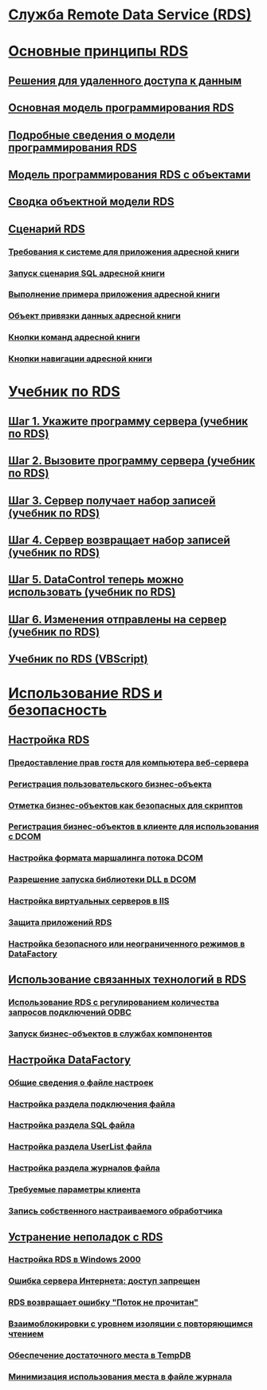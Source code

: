 # [Служба Remote Data Service (RDS)](remote-data-service-rds.md)

# [Основные принципы RDS](rds-fundamentals.md)
## [Решения для удаленного доступа к данным](solutions-for-remote-data-access.md)
## [Основная модель программирования RDS](basic-rds-programming-model.md)
## [Подробные сведения о модели программирования RDS](rds-programming-model-in-detail.md)
## [Модель программирования RDS с объектами](rds-programming-model-with-objects.md)
## [Сводка объектной модели RDS](rds-object-model-summary.md)

## [Сценарий RDS](rds-scenario.md)
### [Требования к системе для приложения адресной книги](system-requirements-for-the-address-book-application.md)
### [Запуск сценария SQL адресной книги](running-the-address-book-sql-script.md)
### [Выполнение примера приложения адресной книги](running-the-address-book-sample-application.md)
### [Объект привязки данных адресной книги](address-book-data-binding-object.md)
### [Кнопки команд адресной книги](address-book-command-buttons.md)
### [Кнопки навигации адресной книги](address-book-navigation-buttons.md)

# [Учебник по RDS](rds-tutorial.md)
## [Шаг 1. Укажите программу сервера (учебник по RDS)](step-1-specify-a-server-program-rds-tutorial.md)
## [Шаг 2. Вызовите программу сервера (учебник по RDS)](step-2-invoke-the-server-program-rds-tutorial.md)
## [Шаг 3. Сервер получает набор записей (учебник по RDS)](step-3-server-obtains-a-recordset-rds-tutorial.md)
## [Шаг 4. Сервер возвращает набор записей (учебник по RDS)](step-4-server-returns-the-recordset-rds-tutorial.md)
## [Шаг 5. DataControl теперь можно использовать (учебник по RDS)](step-5-datacontrol-is-made-usable-rds-tutorial.md)
## [Шаг 6. Изменения отправлены на сервер (учебник по RDS)](step-6-changes-are-sent-to-the-server-rds-tutorial.md)
## [Учебник по RDS (VBScript)](rds-tutorial-vbscript.md)



# [Использование RDS и безопасность](rds-usage-and-security.md)

## [Настройка RDS](configuring-rds.md)
### [Предоставление прав гостя для компьютера веб-сервера](granting-guest-privileges-to-a-web-server-computer.md)
### [Регистрация пользовательского бизнес-объекта](registering-a-custom-business-object.md)
### [Отметка бизнес-объектов как безопасных для скриптов](marking-business-objects-as-safe-for-scripting.md)
### [Регистрация бизнес-объектов в клиенте для использования с DCOM](registering-business-objects-on-the-client-for-use-with-dcom.md)
### [Настройка формата маршалинга потока DCOM](setting-dcom-stream-marshaling-format.md)
### [Разрешение запуска библиотеки DLL в DCOM](enabling-a-dll-to-run-on-dcom.md)
### [Настройка виртуальных серверов в IIS](configuring-virtual-servers-on-iis.md)
### [Защита приложений RDS](securing-rds-applications.md)
### [Настройка безопасного или неограниченного режимов в DataFactory](configuring-datafactory-for-safe-or-unrestricted-modes.md)

## [Использование связанных технологий в RDS](using-related-technologies-with-rds.md)
### [Использование RDS с регулированием количества запросов подключений ODBC](using-rds-with-odbc-connection-pooling.md)
### [Запуск бизнес-объектов в службах компонентов](running-business-objects-in-component-services.md)

## [Настройка DataFactory](datafactory-customization.md)
### [Общие сведения о файле настроек](understanding-the-customization-file.md)
### [Настройка раздела подключения файла](customization-file-connect-section.md)
### [Настройка раздела SQL файла](customization-file-sql-section.md)
### [Настройка раздела UserList файла](customization-file-userlist-section.md)
### [Настройка раздела журналов файла](customization-file-logs-section.md)
### [Требуемые параметры клиента](required-client-settings.md)
### [Запись собственного настраиваемого обработчика](writing-your-own-customized-handler.md)

## [Устранение неполадок с RDS](troubleshooting-rds.md)
### [Настройка RDS в Windows 2000](configuring-rds-on-windows-2000.md)
### [Ошибка сервера Интернета: доступ запрещен](internet-server-error-access-denied.md)
### [RDS возвращает ошибку "Поток не прочитан"](rds-returns-stream-not-read-error.md)
### [Взаимоблокировки с уровнем изоляции с повторяющимся чтением](deadlocks-with-read-repeatable-isolation-level.md)
### [Обеспечение достаточного места в TempDB](ensuring-sufficient-tempdb-space.md)
### [Минимизация использования места в файле журнала](minimizing-log-file-space-usage.md)
